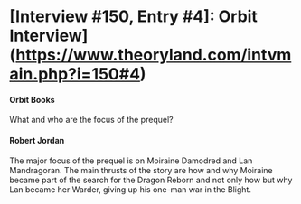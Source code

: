 # [Interview #150, Entry #4]: Orbit Interview](https://www.theoryland.com/intvmain.php?i=150#4)

#### Orbit Books

What and who are the focus of the prequel?

#### Robert Jordan

The major focus of the prequel is on Moiraine Damodred and Lan Mandragoran. The main thrusts of the story are how and why Moiraine became part of the search for the Dragon Reborn and not only how but why Lan became her Warder, giving up his one-man war in the Blight.

